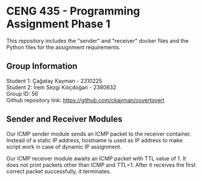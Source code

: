 # CENG 435 - Programming Assignment Phase 1

This repository includes the "sender" and "receiver" docker files and the Python files for the assignment requirements.

## Group Information

Student 1: Çağatay Kayman - 2310225 </br>
Student 2: İrem Sezgi Kılıçdoğan - 2380632 </br>
Group ID: 56 </br>
Github repository link: https://github.com/ckayman/covertovert

## Sender and Receiver Modules

Our ICMP sender module sends an ICMP packet to the receiver container. Instead of a static IP address, hostname is used as IP address to make script work in case of dynamic IP assignment.

Our ICMP receiver module awaits an ICMP packet with TTL value of 1. It does not print packets other than ICMP and TTL=1. After it receives the first correct packet successfully, it terminates.
